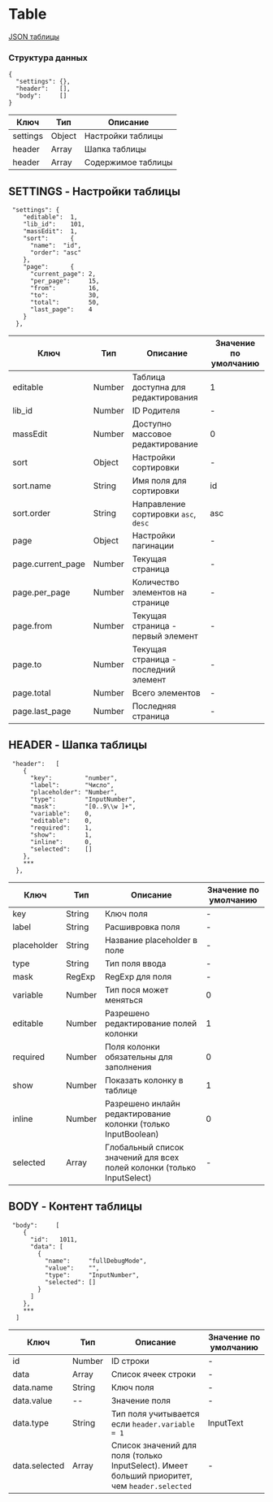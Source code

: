 # Table 

 [JSON таблицы](Table.json)
### Структура данных
```
{
  "settings": {},
  "header":   [],
  "body":     []
}
```
| Ключ | Тип | Описание | 
|---|---|---|
| settings | Object | Настройки таблицы |
| header | Array | Шапка таблицы |
| header | Array | Содержимое таблицы |

## SETTINGS - Настройки таблицы 
```
 "settings": {
    "editable":  1,
    "lib_id":    101,
    "massEdit":  1,
    "sort":      {
      "name":  "id",
      "order": "asc"
    },
    "page":      {
      "current_page": 2,
      "per_page":     15,
      "from":         16,
      "to":           30,
      "total":        50,
      "last_page":    4
    }
  },
```

| Ключ | Тип | Описание | Значение по умолчанию |
|---|---|---|---|
| editable | Number | Таблица доступна для редактирования | 1 |
| lib_id | Number | ID Родителя | - |
| massEdit | Number | Доступно массовое редактирование | 0 |
| sort | Object | Настройки сортировки | - |
| sort.name | String | Имя поля для сортировки | id |
| sort.order | String | Направление сортировки `asc`, `desc` | asc |
| page | Object | Настройки пагинации | - |
| page.current_page | Number | Текущая страница | - |
| page.per_page | Number | Количество элементов на странице | - |
| page.from | Number | Текущая страница - первый элемент | - |
| page.to | Number | Текущая страница - последний элемент | - |
| page.total | Number | Всего элементов | - |
| page.last_page | Number | Последняя страница | - |

## HEADER - Шапка таблицы 
```
 "header":   [
    {
      "key":         "number",
      "label":       "Число",
      "placeholder": "Number",
      "type":        "InputNumber",
      "mask":        "[0..9\\w ]+",
      "variable":    0,
      "editable":    0,
      "required":    1,
      "show":        1,
      "inline":      0,
      "selected":    []
    },
    ***
  },
```
| Ключ | Тип | Описание | Значение по умолчанию |
|---|---|---|---|
| key | String | Ключ поля | - |
| label | String | Расшивровка поля | - |
| placeholder | String | Название placeholder в поле | - |
| type | String | Тип поля ввода | - |
| mask | RegExp | RegExp для поля | - |
| variable | Number | Тип пося может меняться | 0 |
| editable | Number | Разрешено редактирование полей колонки | 1 |
| required | Number | Поля колонки обязательны для заполнения | 0 |
| show | Number | Показать колонку в таблице | 1 |
| inline | Number | Разрешено инлайн редактирование колонки (только InputBoolean) | 0 |
| selected | Array | Глобальный список значений для всех полей колонки (только InputSelect) | - |

## BODY - Контент таблицы 
```
 "body":     [
    {
      "id":   1011,
      "data": [
        {
          "name":     "fullDebugMode",
          "value":    "",
          "type":     "InputNumber",
          "selected": []
        }
      ]
    },
    ***
  ]
```
| Ключ | Тип | Описание | Значение по умолчанию |
|---|---|---|---|
| id | Number | ID строки | - |
| data | Array | Список ячеек строки | - |
| data.name | String | Ключ поля | - |
| data.value | -- | Значение поля | - |
| data.type | String | Тип поля учитывается если `header.variable = 1` | InputText |
| data.selected | Array | Список значений для поля (только InputSelect). Имеет больший приоритет, чем `header.selected` | - |
